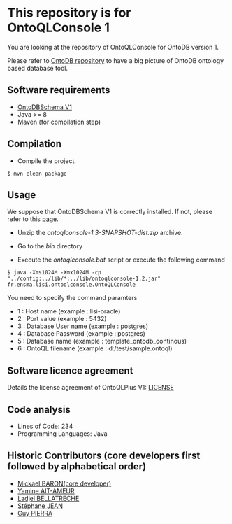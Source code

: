 # This repository is for OntoQLConsole 1

You are looking at the repository of OntoQLConsole for OntoDB version 1.

Please refer to [OntoDB repository](https://github.com/lias-laboratory/ontodb) to have a big picture of OntoDB ontology based database tool.

## Software requirements

* [OntoDBSchema V1](https://github.com/lias-laboratory/ontodbschema_v1)
* Java >= 8
* Maven (for compilation step)

## Compilation

* Compile the project.

```
$ mvn clean package
```

## Usage

We suppose that OntoDBSchema V1 is correctly installed. If not, please refer to this [page](https://github.com/lias-laboratory/ontodbschema_v1).

* Unzip the _ontoqlconsole-1.3-SNAPSHOT-dist.zip_ archive.

* Go to the _bin_ directory

* Execute the _ontoqlconsole.bat_ script or execute the following command

```console
$ java -Xms1024M -Xmx1024M -cp "../config:../lib/*:../lib/ontoqlconsole-1.2.jar" fr.ensma.lisi.ontoqlconsole.OntoQLConsole 
```

You need to specify the command paramters

* 1 : Host name (example : lisi-oracle)
* 2 : Port value (example : 5432)
* 3 : Database User name (example : postgres)
* 4 : Database Password (example : postgres)
* 5 : Database name (example : template_ontodb_continous)
* 6 : OntoQL filename (example : d:/test/sample.ontoql)

## Software licence agreement

Details the license agreement of OntoQLPlus V1: [LICENSE](LICENSE)

## Code analysis

* Lines of Code: 234
* Programming Languages: Java

## Historic Contributors (core developers first followed by alphabetical order)

* [Mickael BARON(core developer)](https://www.lias-lab.fr/members/mickaelbaron/)
* [Yamine AIT-AMEUR](https://www.lias-lab.fr/members/yamineaitameur/)
* [Ladjel BELLATRECHE](https://www.lias-lab.fr/members/bellatreche/)
* [Stéphane JEAN](https://www.lias-lab.fr/members/stephanejean/)
* [Guy PIERRA](https://www.lias-lab.fr/members/guypierra/)

